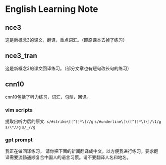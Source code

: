# English Learning Note

## nce3

这是新概念3的课文，翻译，重点词汇。（即原课本去掉了练习）

## nce3_tran

这是新概念3的课文回译练习。（部分文章也有短句改长句的练习）

## cnn10

cnn10包括了听力练习，词汇，句型，回译。

### vim scripts

提取出听力后的原文.
`s/#strike\[[^]]*\]//g`
`s/#underline\[\([^]]*\)\]/\1/g`
`s/\*//g`
`s/_//g`

### gpt prompt

我正在做回译练习， 请你把下面的新闻翻译成中文，以方便我进行练习，要求翻译需要流畅通顺复合中国人的语言习惯。请不要翻译人名和地名。
